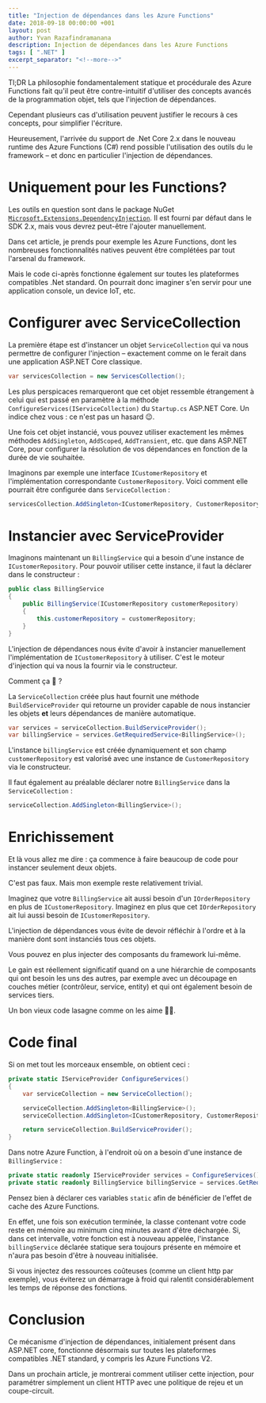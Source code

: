 ```yaml
---
title: "Injection de dépendances dans les Azure Functions"
date: 2018-09-18 00:00:00 +001
layout: post
author: Yvan Razafindramanana
description: Injection de dépendances dans les Azure Functions
tags: [ ".NET" ]
excerpt_separator: "<!--more-->"
---
```


<acronym>Tl;DR</acronym> La philosophie fondamentalement statique et procédurale des Azure Functions fait qu'il peut être contre-intuitif d'utiliser des concepts avancés de la programmation objet, tels que l'injection de dépendances.

Cependant plusieurs cas d'utilisation peuvent justifier le recours à ces concepts, pour simplifier l'écriture.

Heureusement, l'arrivée du support de .Net Core 2.x dans le nouveau runtime des Azure Functions (C#) rend possible l'utilisation des outils du le framework – et donc en particulier l'injection de dépendances.

<!--more-->

# Uniquement pour les Functions?

Les outils en question sont dans le package NuGet 
[`Microsoft.Extensions.DependencyInjection`](https://www.nuget.org/packages/Microsoft.Extensions.DependencyInjection/). Il est fourni par défaut dans le SDK 2.x, mais vous devrez peut-être l'ajouter manuellement.

Dans cet article, je prends pour exemple les Azure Functions, dont les nombreuses fonctionnalités natives peuvent être complétées par tout l'arsenal du framework.

Mais le code ci-après fonctionne également sur toutes les plateformes compatibles .Net standard. On pourrait donc imaginer s'en servir pour une application console, un device IoT, etc.

# Configurer avec ServiceCollection

La première étape est d'instancer un objet `ServiceCollection` qui va nous permettre de configurer l'injection – exactement comme on le ferait dans une application ASP.NET Core classique.

```cs
var servicesCollection = new ServicesCollection();
```

Les plus perspicaces remarqueront que cet objet ressemble étrangement à celui qui est passé en paramètre à la méthode `ConfigureServices(IServiceCollection)` du `Startup.cs` ASP.NET Core. Un indice chez vous : ce n'est pas un hasard 😉.

Une fois cet objet instancié, vous pouvez utiliser exactement les mêmes méthodes `AddSingleton`, `AddScoped`, `AddTransient`, etc. que dans ASP.NET Core, pour configurer la résolution de vos dépendances en fonction de la durée de vie souhaitée.

Imaginons par exemple une interface `ICustomerRepository` et l'implémentation correspondante `CustomerRepository`. Voici comment elle pourrait être configurée dans `ServiceCollection` :

```cs
servicesCollection.AddSingleton<ICustomerRepository, CustomerRepository>();
```

# Instancier avec ServiceProvider 

Imaginons maintenant un `BillingService` qui a besoin d'une instance de `ICustomerRepository`. Pour pouvoir utiliser cette instance, il faut la déclarer dans le constructeur :

```cs
public class BillingService
{
    public BillingService(ICustomerRepository customerRepository) 
    {
        this.customerRepository = customerRepository;
    }
}
```

L'injection de dépendances nous évite d'avoir à instancier manuellement l'implémentation de `ICustomerRepository` à utiliser. C'est le moteur d'injection qui va nous la fournir via le constructeur.

Comment ça 🤔 ?

La `ServiceCollection` créée plus haut fournit une méthode `BuildServiceProvider` qui retourne un provider capable de nous instancier les objets __et__ leurs dépendances de manière automatique.

```cs
var services = serviceCollection.BuildServiceProvider();
var billingService = services.GetRequiredService<BillingService>();
```

L'instance `billingService` est créée dynamiquement et son champ `customerRepository` est valorisé avec une instance de `CustomerRepository` via le constructeur.

Il faut également au préalable déclarer notre `BillingService` dans la `ServiceCollection` :

```cs
serviceCollection.AddSingleton<BillingService>();
```

# Enrichissement

Et là vous allez me dire : ça commence à faire beaucoup de code pour instancer seulement deux objets.

C'est pas faux. Mais mon exemple reste relativement trivial.

Imaginez que votre `BillingService` ait aussi besoin d'un `IOrderRepository` en plus de `ICustomerRepository`. Imaginez en plus que cet `IOrderRepository` ait lui aussi besoin de `ICustomerRepository`.

L'injection de dépendances vous évite de devoir réfléchir à l'ordre et à la manière dont sont instanciés tous ces objets.

Vous pouvez en plus injecter des composants du framework lui-même.

Le gain est réellement significatif quand on a une hiérarchie de composants qui ont besoin les uns des autres, par exemple avec un découpage en couches métier (contrôleur, service, entity) et qui ont également besoin de services tiers.

Un bon vieux code lasagne comme on les aime 🙂🍕.

# Code final

Si on met tout les morceaux ensemble, on obtient ceci :

```cs
private static IServiceProvider ConfigureServices()
{
    var serviceCollection = new ServiceCollection();

    serviceCollection.AddSingleton<BillingService>();
    serviceCollection.AddSingleton<ICustomerRepository, CustomerRepository>();

    return serviceCollection.BuildServiceProvider();
}
```

Dans notre Azure Function, à l'endroit où on a besoin d'une instance de `BillingService` :

```cs
private static readonly IServiceProvider services = ConfigureServices();
private static readonly BillingService billingService = services.GetRequiredService<BillingService>();
```

Pensez bien à déclarer ces variables `static` afin de bénéficier de l'effet de cache des Azure Functions.

En effet, une fois son exécution terminée, la classe contenant votre code reste en mémoire au minimum cinq minutes avant d'être déchargée. Si, dans cet intervalle, votre fonction est à nouveau appelée, l'instance `billingService` déclarée statique sera toujours présente en mémoire et n'aura pas besoin d'être à nouveau initialisée.

Si vous injectez des ressources coûteuses (comme un client http par exemple), vous éviterez un démarrage à froid qui ralentit considérablement les temps de réponse des fonctions.

# Conclusion

Ce mécanisme d'injection de dépendances, initialement présent dans ASP.NET core, fonctionne désormais sur toutes les plateformes compatibles .NET standard, y compris les Azure Functions V2.

Dans un prochain article, je montrerai comment utiliser cette injection, pour paramétrer simplement un client HTTP avec une politique de rejeu et un coupe-circuit.
